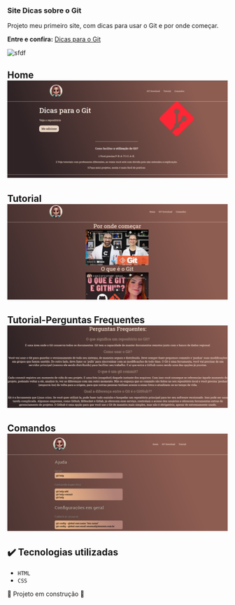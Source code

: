 ### Site Dicas sobre o Git
 Projeto meu primeiro site, com dicas para usar o Git e por onde começar.

**Entre e confira:** [Dicas para o Git](https://site-dicas-git.netlify.app/)

![sfdf](https://dragon.img2go.com/pt/download-file/b696f10c-7f28-4af4-aa78-6eedd9e3217d/066770e5-6cda-444b-a4d0-87ac0c28ec2e?qr=true)

## Home![pagina1](img/home.png)
## Tutorial![pagina2](img/tutorial.png)
##  Tutorial-Perguntas Frequentes![pagina2](img/turorial2.png)
## Comandos![pagina2](img/comandos.png)


## ✔️ Tecnologias utilizadas

- ``HTML``
- ``CSS``


:construction: Projeto em construção :construction:

